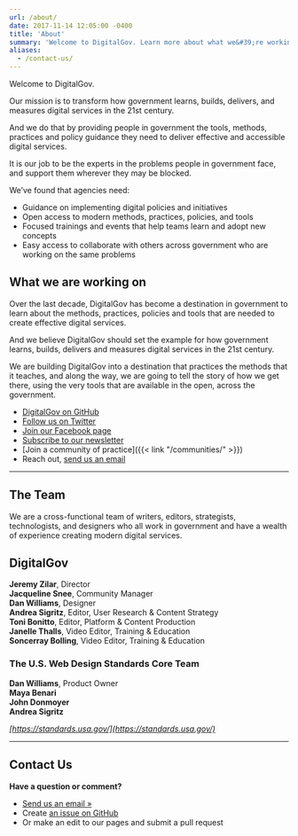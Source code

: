 ```yaml
---
url: /about/
date: 2017-11-14 12:05:00 -0400
title: 'About'
summary: 'Welcome to DigitalGov. Learn more about what we&#39;re working on'
aliases:
  - /contact-us/
---
```


Welcome to DigitalGov.

Our mission is to transform how government learns, builds, delivers, and measures digital services in the 21st century.

And we do that by providing people in government the tools, methods, practices and policy guidance they need to deliver effective and accessible digital services.

It is our job to be the experts in the problems people in government face, and support them wherever they may be blocked.

We’ve found that agencies need:

- Guidance on implementing digital policies and initiatives
- Open access to modern methods, practices, policies, and tools
- Focused trainings and events that help teams learn and adopt new concepts
- Easy access to collaborate with others across government who are working on the same problems

## What we are working on

Over the last decade, DigitalGov has become a destination in government to learn about the methods, practices, policies and tools that are needed to create effective digital services.

And we believe DigitalGov should set the example for how government learns, builds, delivers and measures digital services in the 21st century.

We are building DigitalGov into a destination that practices the methods that it teaches, and along the way, we are going to tell the story of how we get there, using the very tools that are available in the open, across the government.

- [DigitalGov on GitHub](https://github.com/GSA/digitalgov.gov)
- [Follow us on Twitter](https://twitter.com/digital_gov/)
- [Join our Facebook page](https://www.facebook.com/DigitalGov)
- [Subscribe to our newsletter](https://connect.digitalgov.gov/subscribe)
- [Join a community of practice]({{< link "/communities/" >}})
- Reach out, [send us an email](mailto:digitalgov@gsa.gov)

***

## The Team

We are a cross-functional team of writers, editors, strategists, technologists, and designers who all work in government and have a wealth of experience creating modern digital services.

## DigitalGov
**Jeremy Zilar**, Director<br/>
**Jacqueline Snee**, Community Manager<br/>
**Dan Williams**, Designer<br/>
**Andrea Sigritz**, Editor, User Research & Content Strategy<br/>
**Toni Bonitto**, Editor, Platform & Content Production<br/>
**Janelle Thalls**, Video Editor, Training & Education<br/>
**Soncerray Bolling**, Video Editor, Training & Education

### The U.S. Web Design Standards Core Team

**Dan Williams**, Product Owner<br/>
**Maya Benari**<br/>
**John Donmoyer**<br/>
**Andrea Sigritz**<br/>

_[https://standards.usa.gov/](https://standards.usa.gov/)_

---

## Contact Us

**Have a question or comment?**

- [Send us an email »](mailto:digitalgov@gsa.gov)
- Create [an issue on GitHub](https://github.com/GSA/digitalgov.gov/issues)
- Or make an edit to our pages and submit a pull request
